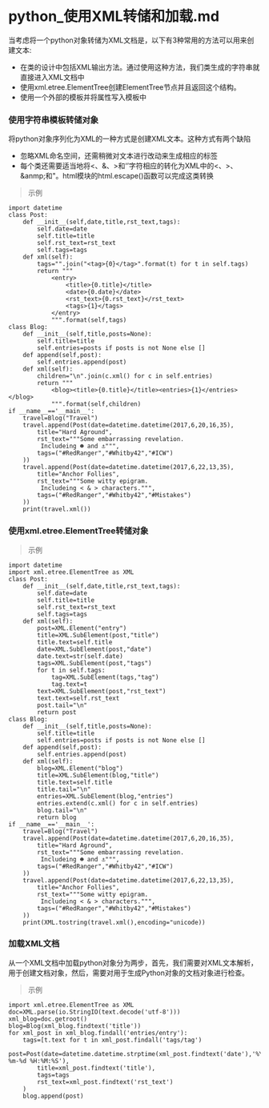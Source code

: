 python_使用XML转储和加载.md
=============================
当考虑将一个python对象转储为XML文档是，以下有3种常用的方法可以用来创建文本:
* 在类的设计中包括XML输出方法。通过使用这种方法，我们类生成的字符串就直接进入XML文档中
* 使用xml.etree.ElementTree创建ElementTree节点并且返回这个结构。
* 使用一个外部的模板并将属性写入模板中

### 使用字符串模板转储对象
将python对象序列化为XML的一种方式是创建XML文本。这种方式有两个缺陷
* 忽略XML命名空间，还需稍微对文本进行改动来生成相应的标签
* 每个类还需要适当地将<、&、>和‘’字符相应的转化为XML中的&lt;、&gt;、&anmp;和&quot;。html模块的html.escape()函数可以完成这类转换
>示例
    
    import datetime
    class Post:
        def __init__(self,date,title,rst_text,tags):
            self.date=date
            self.title=title
            self.rst_text=rst_text
            self.tags=tags
        def xml(self):
            tags="".join("<tag>{0}</tag>".format(t) for t in self.tags)
            return """
                <entry>
                    <title>{0.title}</title>
                    <date>{0.date}</date>
                    <rst_text>{0.rst_text}</rst_text>
                    <tags>{1}</tags>
                </entry>
                """.format(self,tags)
    class Blog:
        def __init__(self,title,posts=None):
            self.title=title
            self.entries=posts if posts is not None else []
        def append(self,post):
            self.entries.append(post)
        def xml(self):
            children="\n".join(c.xml() for c in self.entries)
            return """
                <blog><title>{0.title}</title><entries>{1}</entries></blog>
                """.format(self,children)
    if __name__=='__main__':
        travel=Blog("Travel")
        travel.append(Post(date=datetime.datetime(2017,6,20,16,35),
            title="Hard Aground",
            rst_text="""Some embarrassing revelation.
             Includeing ☻ and ⚓""",
            tags=("#RedRanger","#Whitby42","#ICW")
        ))
        travel.append(Post(date=datetime.datetime(2017,6,22,13,35),
            title="Anchor Follies",
            rst_text="""Some witty epigram.
             Includeing < & > characters.""",
            tags=("#RedRanger","#Whitby42","#Mistakes")
        ))
        print(travel.xml())

### 使用xml.etree.ElementTree转储对象
>示例
    
    import datetime
    import xml.etree.ElementTree as XML
    class Post:
        def __init__(self,date,title,rst_text,tags):
            self.date=date
            self.title=title
            self.rst_text=rst_text
            self.tags=tags
        def xml(self):
            post=XML.Element("entry")
            title=XML.SubElement(post,"title")
            title.text=self.title
            date=XML.SubElement(post,"date")
            date.text=str(self.date)
            tags=XML.SubElement(post,"tags")
            for t in self.tags:
                tag=XML.SubElement(tags,"tag")
                tag.text=t
            text=XML.SubElement(post,"rst_text")
            text.text=self.rst_text
            post.tail="\n"
            return post
    class Blog:
        def __init__(self,title,posts=None):
            self.title=title
            self.entries=posts if posts is not None else []
        def append(self,post):
            self.entries.append(post)
        def xml(self):
            blog=XML.Element("blog")
            title=XML.SubElement(blog,"title")
            title.text=self.title
            title.tail="\n"
            entries=XML.SubElement(blog,"entries")
            entries.extend(c.xml() for c in self.entries)
            blog.tail="\n"
            return blog
    if __name__=='__main__':
        travel=Blog("Travel")
        travel.append(Post(date=datetime.datetime(2017,6,20,16,35),
            title="Hard Aground",
            rst_text="""Some embarrassing revelation.
             Includeing ☻ and ⚓""",
            tags=("#RedRanger","#Whitby42","#ICW")
        ))
        travel.append(Post(date=datetime.datetime(2017,6,22,13,35),
            title="Anchor Follies",
            rst_text="""Some witty epigram.
             Includeing < & > characters.""",
            tags=("#RedRanger","#Whitby42","#Mistakes")
        ))
        print(XML.tostring(travel.xml(),encoding="unicode))

### 加载XML文档
从一个XML文档中加载python对象分为两步，首先，我们需要对XML文本解析，用于创建文档对象，然后，需要对用于生成Python对象的文档对象进行检查。
> 示例

    import xml.etree.ElementTree as XML
    doc=XML.parse(io.StringIO(text.decode('utf-8')))
    xml_blog=doc.getroot()
    blog=Blog(xml_blog.findtext('title'))
    for xml_post in xml_blog.findall('entries/entry'):
        tags=[t.text for t in xml_post.findall('tags/tag')
        post=Post(date=datetime.datetime.strptime(xml_post.findtext('date'),'%Y-%m-%d %H:%M:%S'),
            title=xml_post.findtext('title'),
            tags=tags
            rst_text=xml_post.findtext('rst_text')
        )
        blog.append(post)
